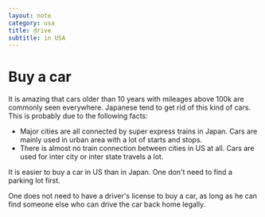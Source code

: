 ```yaml
---
layout: note
category: usa
title: drive
subtitle: in USA
---
```


Buy a car
=========

It is amazing that cars older than 10 years with mileages above 100k are
commonly seen everywhere. Japanese tend to get rid of this kind of cars. This
is probably due to the following facts:

- Major cities are all connected by super express trains in Japan. Cars are
  mainly used in urban area with a lot of starts and stops.
- There is almost no train connection between cities in US at all. Cars are
  used for inter city or inter state travels a lot.

It is easier to buy a car in US than in Japan. One don't need to find a parking
lot first.

One does not need to have a driver's license to buy a car, as long as he can
find someone else who can drive the car back home legally.

